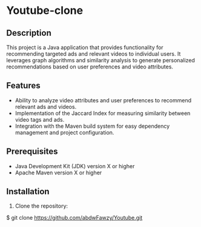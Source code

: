 # Youtube-clone

## Description

This project is a Java application that provides functionality for recommending targeted ads and relevant videos to individual users. It leverages graph algorithms and similarity analysis to generate personalized recommendations based on user preferences and video attributes.

## Features

- Ability to analyze video attributes and user preferences to recommend relevant ads and videos.
- Implementation of the Jaccard Index for measuring similarity between video tags and ads.
- Integration with the Maven build system for easy dependency management and project configuration.

## Prerequisites

- Java Development Kit (JDK) version X or higher
- Apache Maven version X or higher

## Installation

1. Clone the repository:

$ git clone https://github.com/abdwFawzy/Youtube.git

